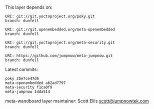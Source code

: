 This layer depends on:

    URI: git://git.yoctoproject.org/poky.git
    branch: dunfell

    URI: git://git.openembedded.org/meta-openembedded
    branch: dunfell

    URI: git://git.yoctoproject.org/meta-security.git
    branch: dunfell

    URI: https://github.com/jumpnow/meta-jumpnow.git
    branch: dunfell

Latest commits:

    poky 2be7ce47d6
    meta-openembedded a62ad7797
    meta-security f1ca0f9
    meta-jumpnow 1dda514

meta-wandboard layer maintainer: Scott Ellis <scott@jumpnowtek.com>
